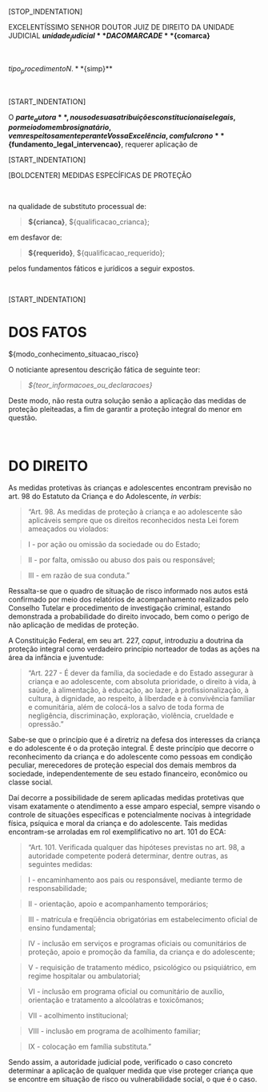 [STOP_INDENTATION]

EXCELENTÍSSIMO SENHOR DOUTOR JUIZ DE DIREITO DA UNIDADE JUDICIAL **${unidade_judicial}** DA COMARCA DE **${comarca}**

&nbsp;
&nbsp;
&nbsp;
&nbsp;

${tipo_procedimento} N. **${simp}**

&nbsp;
&nbsp;
&nbsp;
&nbsp;


[START_INDENTATION]

O **${parte_autora}**, no uso de suas atribuições constitucionais e legais, por meio do membro signatário, vem respeitosamente perante Vossa Excelência, com fulcro no **${fundamento_legal_intervencao}**, requerer aplicação de
&nbsp;

[START_INDENTATION] 

[BOLDCENTER] MEDIDAS ESPECÍFICAS DE PROTEÇÃO

&nbsp;

na qualidade de substituto processual de:

> **${crianca}**, ${qualificacao_crianca};

em desfavor de:

> **${requerido}**, ${qualificacao_requerido};

pelos fundamentos fáticos e jurídicos a seguir expostos.

&nbsp;

[START_INDENTATION]

# DOS FATOS

${modo_conhecimento_situacao_risco}

O noticiante apresentou descrição fática de seguinte teor:

> *${teor_informacoes_ou_declaracoes}*

Deste modo, não resta outra solução senão a aplicação das medidas de proteção pleiteadas,  a fim de garantir a proteção integral do menor em questão.

&nbsp;

# DO DIREITO
As medidas protetivas às crianças e adolescentes encontram previsão no art. 98 do Estatuto da Criança e do Adolescente, *in verbis*:

> “Art. 98. As medidas de proteção à criança e ao adolescente são aplicáveis sempre que os direitos reconhecidos nesta Lei forem ameaçados ou violados:

> I - por ação ou omissão da sociedade ou do Estado;

> II - por falta, omissão ou abuso dos pais ou responsável;

> III - em razão de sua conduta.”

Ressalta-se que o quadro de situação de risco informado nos autos está confirmado por meio dos relatórios de acompanhamento realizados pelo Conselho Tutelar e procedimento de investigação criminal, estando demonstrada a probabilidade do direito invocado, bem como o perigo de não aplicação de medidas de proteção.

A Constituição Federal, em seu art. 227, *caput*, introduziu a doutrina da proteção integral como verdadeiro princípio norteador de todas as ações na área da infância e juventude:

> “Art. 227 - É dever da família, da sociedade e do Estado assegurar à criança e ao adolescente, com absoluta prioridade, o direito à vida, à saúde, à alimentação, à educação, ao lazer, à profissionalização, à cultura, à dignidade, ao respeito, à liberdade e à convivência familiar e comunitária, além de colocá-los a salvo de toda forma de negligência, discriminação, exploração, violência, crueldade e opressão.”

Sabe-se que o princípio que é a diretriz na defesa dos interesses da criança e do adolescente é o da proteção integral. É deste princípio que decorre o reconhecimento da criança e do adolescente como pessoas em condição peculiar, merecedores de proteção especial dos demais membros da sociedade, independentemente de seu estado financeiro, econômico ou classe social.

Daí decorre a possibilidade de serem aplicadas medidas protetivas que visam exatamente o atendimento a esse amparo especial, sempre visando o controle de situações específicas e potencialmente nocivas à integridade física, psíquica e moral da criança e do adolescente. Tais medidas encontram-se arroladas em rol exemplificativo no art. 101 do ECA:

> “Art. 101. Verificada qualquer das hipóteses previstas no art. 98, a autoridade competente poderá determinar, dentre outras, as seguintes medidas:

> I - encaminhamento aos pais ou responsável, mediante termo de responsabilidade;

> II - orientação, apoio e acompanhamento temporários;

> III - matrícula e freqüência obrigatórias em estabelecimento oficial de ensino fundamental;

> IV - inclusão em serviços e programas oficiais ou comunitários de proteção, apoio e promoção da família, da criança e do adolescente;                         

> V - requisição de tratamento médico, psicológico ou psiquiátrico, em regime hospitalar ou ambulatorial;

> VI - inclusão em programa oficial ou comunitário de auxílio, orientação e tratamento a alcoólatras e toxicômanos;

> VII - acolhimento institucional;

> VIII - inclusão em programa de acolhimento familiar;                  

> IX - colocação em família substituta.”

Sendo assim, a autoridade judicial pode, verificado o caso concreto determinar a aplicação de qualquer medida que vise proteger criança que se encontre em situação de risco ou vulnerabilidade social, o que é o caso.

&nbsp;

